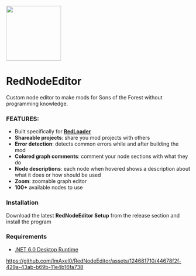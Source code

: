 <p align="left">
 <img src="https://i.imgur.com/c6EXCpe.png" width="150" height="150" />
</p>

# RedNodeEditor
 Custom node editor to make mods for Sons of the Forest without programming knowledge.
 
 ### FEATURES:
 - Built specifically for [**RedLoader**](https://github.com/ToniMacaroni/RedLoader/tree/main)
 - **Shareable projects**: share you mod projects with others
 - **Error detection**: detects common errors while and after building the mod
 - **Colored graph comments**: comment your node sections with what they do
 - **Node descriptions**: each node when hovered shows a description about what it does or how should be used
 - **Zoom**: zoomable graph editor
 - **100+** available nodes to use

### Installation
Download the latest **RedNodeEditor Setup** from the release section and install the program

### Requirements
- [.NET 6.0 Desktop Runtime](https://dotnet.microsoft.com/en-us/download/dotnet/6.0#runtime-6.0.15)

https://github.com/ImAxel0/RedNodeEditor/assets/124681710/44678f2f-429a-43ab-b69b-11e4b16fa738

